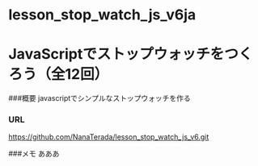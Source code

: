 # lesson_stop_watch_js_v6ja
JavaScriptでストップウォッチをつくろう（全12回）
===

###概要
javascriptでシンプルなストップウォッチを作る

### URL
https://github.com/NanaTerada/lesson_stop_watch_js_v6.git

###メモ
あああ
